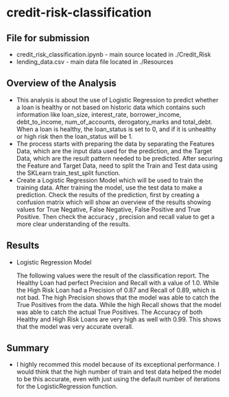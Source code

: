 # credit-risk-classification

## File for submission
* credit_risk_classification.ipynb - main source  located in ./Credit_Risk
* lending_data.csv - main data file located in ./Resources
  

## Overview of the Analysis


*    This analysis is about the use of Logistic Regression to predict whether a loan is healthy or not based on historic data which contains such information like
loan_size, interest_rate, borrower_income, debt_to_income, num_of_accounts, derogatory_marks and total_debt. When a loan is healthy,
the loan_status is set to 0, and if it is unhealthy or high risk then the loan_status will be 1.
*    The process starts with preparing the data by separating the Features Data, which are the input data used for the prediction, and the Target Data, which are the result pattern needed to be predicted.
After securing the Feature and Target Data, need to split the Train and Test data using the SKLearn train_test_split function.
*    Create a Logistic Regression Model which will be used to train the training data. After training the model, use the test data to make a prediction.
Check the results of the prediction, first by creating a confusion matrix which will show an overview of the results showing values for True Negative, False Negative, False Positive and True Positive.
Then check the accuracy , precision and recall value to get a more clear understanding of the results.


## Results

* Logistic Regression Model

    The following values were the result of the classification report.
The Healthy Loan had perfect Precision and Recall with a value of 1.0. While the High Risk Loan had a Precision of 0.87 and Recall of 0.89, which is not bad.
The high Precision shows that the model was able to catch the True Positives from the data. While the high Recall shows that the model was able to catch the actual True Positives.
The Accuracy of both Healthy and High Risk Loans are very high as well with 0.99. This shows that the model was very accurate overall.

  
  
## Summary

* I highly recommed this model because of its exceptional performance. I would think that the high number of train and test data helped the model to be this accurate, even with just using the default number of iterations for the LogisticRegression function.



